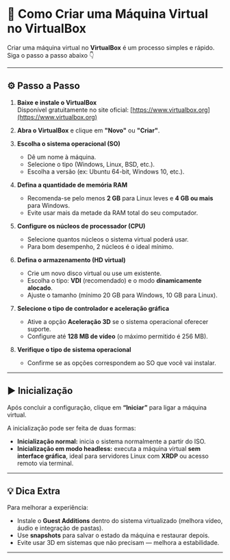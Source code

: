 # 🧩 Como Criar uma Máquina Virtual no VirtualBox

Criar uma máquina virtual no **VirtualBox** é um processo simples e rápido.  
Siga o passo a passo abaixo 👇

---

## ⚙️ Passo a Passo

1. **Baixe e instale o VirtualBox**  
   Disponível gratuitamente no site oficial: [https://www.virtualbox.org](https://www.virtualbox.org)

2. **Abra o VirtualBox** e clique em **"Novo"** ou **"Criar"**.

3. **Escolha o sistema operacional (SO)**  
   - Dê um nome à máquina.  
   - Selecione o tipo (Windows, Linux, BSD, etc.).  
   - Escolha a versão (ex: Ubuntu 64-bit, Windows 10, etc.).

4. **Defina a quantidade de memória RAM**  
   - Recomenda-se pelo menos **2 GB** para Linux leves e **4 GB ou mais** para Windows.  
   - Evite usar mais da metade da RAM total do seu computador.

5. **Configure os núcleos de processador (CPU)**  
   - Selecione quantos núcleos o sistema virtual poderá usar.  
   - Para bom desempenho, 2 núcleos é o ideal mínimo.

6. **Defina o armazenamento (HD virtual)**  
   - Crie um novo disco virtual ou use um existente.  
   - Escolha o tipo: **VDI** (recomendado) e o modo **dinamicamente alocado**.  
   - Ajuste o tamanho (mínimo 20 GB para Windows, 10 GB para Linux).

7. **Selecione o tipo de controlador e aceleração gráfica**  
   - Ative a opção **Aceleração 3D** se o sistema operacional oferecer suporte.  
   - Configure até **128 MB de vídeo** (o máximo permitido é 256 MB).

8. **Verifique o tipo de sistema operacional**  
   - Confirme se as opções correspondem ao SO que você vai instalar.

---

## ▶️ Inicialização

Após concluir a configuração, clique em **“Iniciar”** para ligar a máquina virtual.

A inicialização pode ser feita de duas formas:

- **Inicialização normal:** inicia o sistema normalmente a partir do ISO.  
- **Inicialização em modo headless:** executa a máquina virtual **sem interface gráfica**, ideal para servidores Linux com **XRDP** ou acesso remoto via terminal.

---

## 💡 Dica Extra

Para melhorar a experiência:
- Instale o **Guest Additions** dentro do sistema virtualizado (melhora vídeo, áudio e integração de pastas).  
- Use **snapshots** para salvar o estado da máquina e restaurar depois.  
- Evite usar 3D em sistemas que não precisam — melhora a estabilidade.

---


